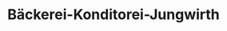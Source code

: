 ---
title: "Bäckerei-Konditorei-Jungwirth"
url: /taufkirchen-an-der-pram/baeckerei-konditorei-jungwirth/
shop: Bäckerei
---